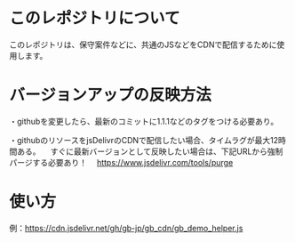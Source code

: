 # このレポジトリについて
このレポジトリは、保守案件などに、共通のJSなどをCDNで配信するために使用します。

# バージョンアップの反映方法
・githubを変更したら、最新のコミットに1.1.1などのタグをつける必要あり。

・githubのリソースをjsDelivrのCDNで配信したい場合、タイムラグが最大12時間ある。
　すぐに最新バージョンとして反映したい場合は、下記URLから強制パージする必要あり！
　https://www.jsdelivr.com/tools/purge

# 使い方
例：https://cdn.jsdelivr.net/gh/gb-jp/gb_cdn/gb_demo_helper.js
